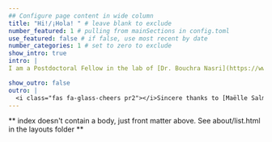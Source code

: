 ```yaml
---
## Configure page content in wide column
title: "Hi!/¡Hola! " # leave blank to exclude
number_featured: 1 # pulling from mainSections in config.toml
use_featured: false # if false, use most recent by date
number_categories: 1 # set to zero to exclude
show_intro: true
intro: |
I am a Postdoctoral Fellow in the lab of [Dr. Bouchra Nasri](https://www.bouchrarnasri.com/) at the University of Montreal, where I work with longitudinal biomedical data. I received my PhD in Biomedical Engineering from the University of Arkansas, Fayetteville under the mentorship of [Dr. Tim Muldoon](https://muldoonlab.uark.edu/people/). My research interests lie at the intersection of Open Science, Biology, and Statistics in order to better understand how biological processes change over time. <br><br>  &rarr [**CV**](Academic_CV_UdeM.pdf) 

show_outro: false
outro: |
  <i class="fas fa-glass-cheers pr2"></i>Sincere thanks to [Maëlle Salmon](https://masalmon.eu/) for her help naming this Hugo theme!
---
```


** index doesn't contain a body, just front matter above.
See about/list.html in the layouts folder **
